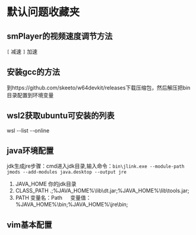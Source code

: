 # 默认问题收藏夹

## smPlayer的视频速度调节方法
`[` 减速
`]` 加速


## 安装gcc的方法
到https://github.com/skeeto/w64devkit/releases下载压缩包，然后解压把bin目录配置到环境变量

## wsl2获取ubuntu可安装的列表
wsl --list --online

## java环境配置
jdk生成jre步骤：cmd进入jdk目录,输入命令：`bin\jlink.exe --module-path jmods --add-modules java.desktop --output jre`

1. JAVA_HOME
你的jdk目录
2. CLASS_PATH
.;%JAVA_HOME%\lib\dt.jar;%JAVA_HOME%\lib\tools.jar;
3. PATH
   变量名：Path
　 变量值：%JAVA_HOME%\bin;%JAVA_HOME%\jre\bin;

## vim基本配置
